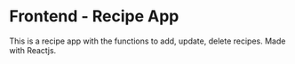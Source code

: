 # Frontend - Recipe App

This is a recipe app with the functions to add, update, delete recipes.
Made with Reactjs.
